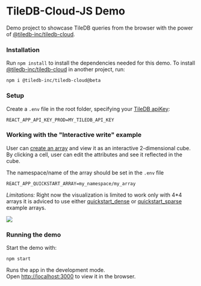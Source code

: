 # TileDB-Cloud-JS Demo

Demo project to showcase TileDB queries from the browser with the power of [@tiledb-inc/tiledb-cloud](https://github.com/TileDB-Inc/TileDB-Cloud-JS).

### Installation

Run `npm install` to install the dependencies needed for this demo. To install [@tiledb-inc/tiledb-cloud](https://www.npmjs.com/package/@tiledb-inc/tiledb-cloud) in another project, run:

`npm i @tiledb-inc/tiledb-cloud@beta`

### Setup

Create a `.env` file in the root folder, specifying your [TileDB apiKey](https://docs.tiledb.com/cloud/how-to/account/create-api-tokens):

```
REACT_APP_API_KEY_PROD=MY_TILEDB_API_KEY
```


### Working with the "Interactive write" example

User can [create an array](https://docs.tiledb.com/cloud/how-to/arrays/create-arrays) and view it as an interactive 2-dimensional cube. By clicking a cell, user can edit the attributes and see it reflected in the cube. <br/>

The namespace/name of the array should be set in the `.env` file

```
REACT_APP_QUICKSTART_ARRAY=my_namespace/my_array
```

*Limitations:* Right now the visualization is limited to work only with 4*4 arrays it is adviced to use either [quickstart_dense](https://github.com/TileDB-Inc/TileDB/blob/dev/examples/cpp_api/quickstart_dense.cc) or [quickstart_sparse](https://github.com/TileDB-Inc/TileDB/blob/dev/examples/cpp_api/quickstart_sparse.cc) example arrays.

<img src="https://user-images.githubusercontent.com/33217757/135656093-5ee51fb2-5e29-43ef-a540-1f90d94016aa.png" /> 

### Running the demo

Start the demo with:

`npm start`

Runs the app in the development mode.\
Open [http://localhost:3000](http://localhost:3000) to view it in the browser.
